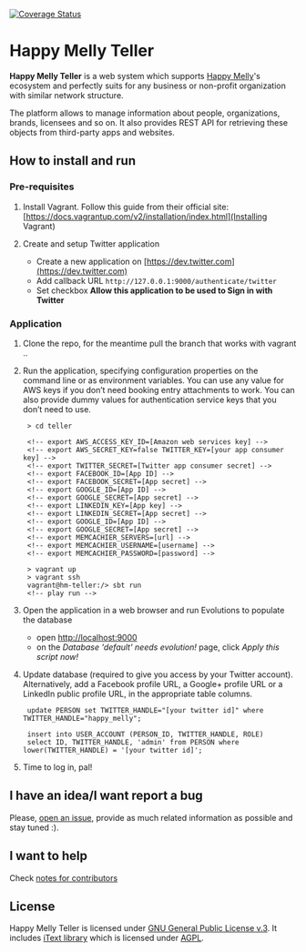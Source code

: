 [![Coverage Status](https://coveralls.io/repos/HappyMelly/teller/badge.svg?branch=master)](https://coveralls.io/r/HappyMelly/teller?branch=master)

# Happy Melly Teller

**Happy Melly Teller** is a web system which supports [Happy Melly](http://happymelly.com)'s
ecosystem and perfectly suits for any business or non-profit organization
with similar network structure.

The platform allows to manage information about people, organizations, brands,
licensees and so on. It also provides REST API for retrieving these objects
from third-party apps and websites.

## How to install and run

### Pre-requisites

1. Install Vagrant. Follow this guide from their official site: [https://docs.vagrantup.com/v2/installation/index.html](Installing Vagrant)

2. Create and setup Twitter application
    * Create a new application on [https://dev.twitter.com](https://dev.twitter.com)
    * Add callback URL `http://127.0.0.1:9000/authenticate/twitter`
    * Set checkbox **Allow this application to be used to Sign in with Twitter**

### Application
1. Clone the repo, for the meantime pull the branch that works with vagrant ..

2. Run the application, specifying configuration properties on the command line or as environment variables. You can use
   any value for AWS keys if you don’t need booking entry attachments to work. You can also provide dummy values for
   authentication service keys that you don’t need to use.

        > cd teller

        <!-- export AWS_ACCESS_KEY_ID=[Amazon web services key] -->
        <!-- export AWS_SECRET_KEY=false TWITTER_KEY=[your app consumer key] -->
        <!-- export TWITTER_SECRET=[Twitter app consumer secret] -->
        <!-- export FACEBOOK_ID=[App ID] -->
        <!-- export FACEBOOK_SECRET=[App secret] -->
        <!-- export GOOGLE_ID=[App ID] -->
        <!-- export GOOGLE_SECRET=[App secret] -->
        <!-- export LINKEDIN_KEY=[App key] -->
        <!-- export LINKEDIN_SECRET=[App secret] -->
        <!-- export GOOGLE_ID=[App ID] -->
        <!-- export GOOGLE_SECRET=[App secret] -->
        <!-- export MEMCACHIER_SERVERS=[url] -->
        <!-- export MEMCACHIER_USERNAME=[username] -->
        <!-- export MEMCACHIER_PASSWORD=[password] -->

        > vagrant up
        > vagrant ssh
        vagrant@hm-teller:/> sbt run
        <!-- play run -->

3. Open the application in a web browser and run Evolutions to populate the database
    * open [http://localhost:9000](http://localhost:9000)
    * on the _Database 'default' needs evolution!_ page, click _Apply this script now!_

4. Update database (required to give you access by your Twitter account). Alternatively, add a Facebook profile URL, a
   Google+ profile URL or a LinkedIn public profile URL, in the appropriate table columns.

        update PERSON set TWITTER_HANDLE="[your twitter id]" where TWITTER_HANDLE="happy_melly";

        insert into USER_ACCOUNT (PERSON_ID, TWITTER_HANDLE, ROLE)
        select ID, TWITTER_HANDLE, 'admin' from PERSON where lower(TWITTER_HANDLE) = '[your twitter id]';

5. Time to log in, pal!

## I have an idea/I want report a bug

Please, [open an issue](https://github.com/HappyMelly/teller/issues), provide as
much related information as possible and stay tuned :).

## I want to help

Check [notes for contributors](https://github.com/HappyMelly/teller/blob/master/CONTRIBUTING.md)

## License

Happy Melly Teller is licensed under [GNU General Public License v.3](http://www.gnu.org/copyleft/gpl.html).
It includes [iText library](http://itextpdf.com) which is licensed under [AGPL](http://www.gnu.org/licenses/agpl-3.0.html).
